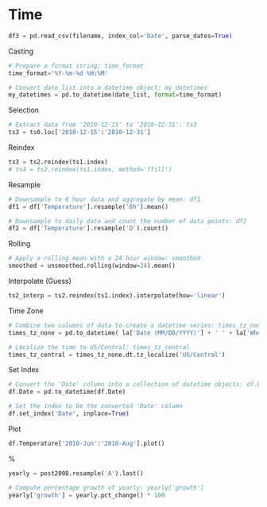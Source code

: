 # Time
```python
df3 = pd.read_csv(filename, index_col='Date', parse_dates=True)
```

Casting
```python
# Prepare a format string: time_format
time_format='%Y-%m-%d %H:%M'

# Convert date_list into a datetime object: my_datetimes
my_datetimes = pd.to_datetime(date_list, format=time_format)  
```

Selection
```python
# Extract data from '2010-12-15' to '2010-12-31': ts3
ts3 = ts0.loc['2010-12-15':'2010-12-31']
```

Reindex
```python
ts3 = ts2.reindex(ts1.index)
# ts4 = ts2.reindex(ts1.index, method='ffill')
```

Resample
```python
# Downsample to 6 hour data and aggregate by mean: df1
df1 = df['Temperature'].resample('6h').mean()

# Downsample to daily data and count the number of data points: df2
df2 = df['Temperature'].resample('D').count()
```


Rolling
```python
# Apply a rolling mean with a 24 hour window: smoothed
smoothed = unsmoothed.rolling(window=24).mean()
```

Interpolate (Guess)
```python
ts2_interp = ts2.reindex(ts1.index).interpolate(how='linear')
```

Time Zone
```python
# Combine two columns of data to create a datetime series: times_tz_none 
times_tz_none = pd.to_datetime( la['Date (MM/DD/YYYY)'] + ' ' + la['Wheels-off Time'] )

# Localize the time to US/Central: times_tz_central
times_tz_central = times_tz_none.dt.tz_localize('US/Central')
```

Set Index
```python
# Convert the 'Date' column into a collection of datetime objects: df.Date
df.Date = pd.to_datetime(df.Date)

# Set the index to be the converted 'Date' column
df.set_index('Date', inplace=True)
```

Plot
```python
df.Temperature['2010-Jun':'2010-Aug'].plot()
```

%
```python
yearly = post2008.resample('A').last()

# Compute percentage growth of yearly: yearly['growth']
yearly['growth'] = yearly.pct_change() * 100
```
